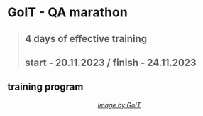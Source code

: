 # GoIT - QA marathon
> ## 4 days of effective training 
> ## start - 20.11.2023 / finish - 24.11.2023
## training program


###### <p align="center"> <a href=" https://github.com/lilapila/lilapila/blob/49fe12aaa87ccb8cc7a1a4d96ec5321dbaea9dba/program.png"> Image by GoIT </a></p> 
